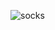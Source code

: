 ![socks](https://github.com/yuankong666/Ultimate-RAT-Collection/assets/128066597/6e7bb76c-c230-4bb5-aa17-3547d7f5fd2e)
